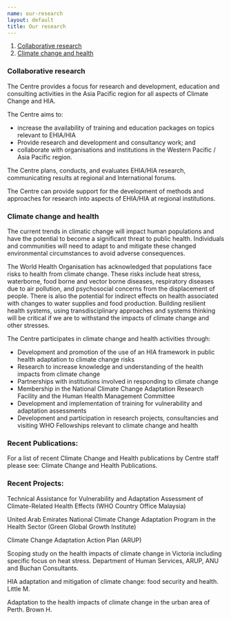 ```yaml
---
name: our-research
layout: default
title: Our research
---
```


1. [Collaborative research](#head-collres)
1. [Climate change and health](#head-ccres)

###  <a name="head-collres"></a>Collaborative research

The Centre provides a focus for research and development, education and consulting activities in the Asia Pacific region for all aspects of Climate Change and HIA.

The Centre aims to:

- increase the availability of training and education packages on topics relevant to EHIA/HIA
- Provide research and development and consultancy work; and
- collaborate with organisations and institutions in the Western Pacific / Asia Pacific region.


The Centre plans, conducts, and evaluates EHIA/HIA research, communicating results at regional and International forums.

The Centre can provide support for the development of methods and approaches for research into aspects of EHIA/HIA at regional institutions.

###  <a name="head-ccres"></a>Climate change and health

The current trends in climatic change will impact human populations and have the potential to become a significant threat to public health. Individuals and communities will need to adapt to  and mitigate these changed environmental circumstances to avoid adverse consequences.

The World Health Organisation has acknowledged that populations face risks to health from climate change.  These risks include heat stress, waterborne, food borne and vector borne diseases, respiratory diseases due to air pollution, and psychosocial concerns from the displacement of people. There is also the potential for indirect effects on health associated with changes to water supplies and food production.  Building resilient health systems, using transdisciplinary approaches and systems thinking will be critical if we are to withstand the impacts of climate change and other stresses.

The Centre participates in climate change and health activities through:

- Development and promotion of the use of an HIA framework in public health adaptation to climate change risks
- Research to increase knowledge and understanding of the health impacts from climate change
- Partnerships with institutions involved in responding to climate change
- Membership in the National Climate Change Adaptation Research Facility and the Human Health Management Committee
- Development and implementation of training for vulnerability and adaptation assessments
- Development and participation in research projects, consultancies and visiting WHO Fellowships relevant to climate change and health

### Recent Publications:

For a list of recent Climate Change and Health publications by Centre staff please see: Climate Change and Health Publications.

### Recent Projects:

Technical Assistance for Vulnerability and Adaptation Assessment of Climate-Related Health Effects (WHO Country Office Malaysia)

United Arab Emirates National Climate Change Adaptation Program in the Health Sector (Green Global Growth Institute)

Climate Change Adaptation Action Plan (ARUP)

Scoping study on the health impacts of climate change in Victoria including specific focus on heat stress. Department of Human Services, ARUP, ANU and Buchan Consultants.

HIA adaptation and mitigation of climate change: food security and health. Little M.

Adaptation to the health impacts of climate change in the urban area of Perth. Brown H.
